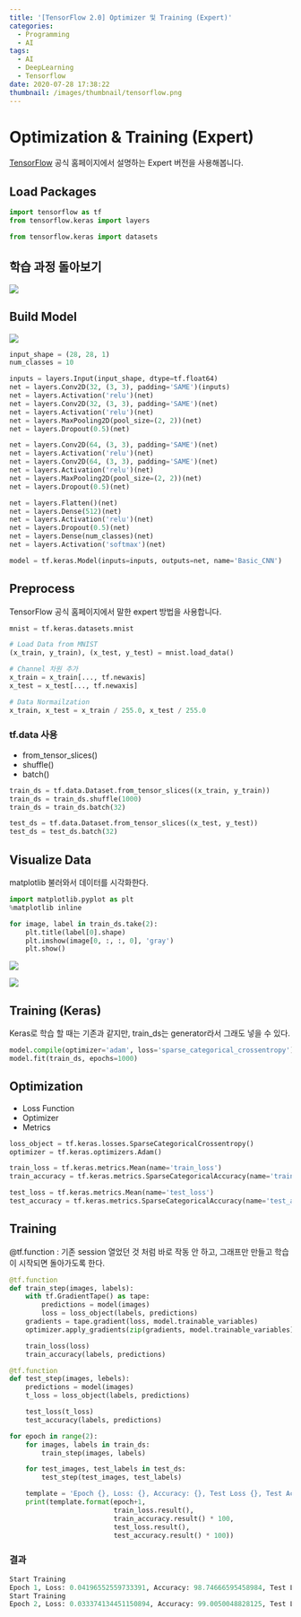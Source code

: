 ```yaml
---
title: '[TensorFlow 2.0] Optimizer 및 Training (Expert)'
categories:
  - Programming
  - AI
tags:
  - AI
  - DeepLearning
  - Tensorflow
date: 2020-07-28 17:38:22
thumbnail: /images/thumbnail/tensorflow.png
---
```


# Optimization & Training (Expert)

[TensorFlow](https://www.tensorflow.org/) 공식 홈페이지에서 설명하는 Expert 버전을 사용해봅니다.

## Load Packages

```python
import tensorflow as tf
from tensorflow.keras import layers

from tensorflow.keras import datasets
```

## 학습 과정 돌아보기

![](/images/ai/dev/18.png)

## Build Model

![](/images/ai/dev/17.png)

```python
input_shape = (28, 28, 1)
num_classes = 10

inputs = layers.Input(input_shape, dtype=tf.float64)
net = layers.Conv2D(32, (3, 3), padding='SAME')(inputs)
net = layers.Activation('relu')(net)
net = layers.Conv2D(32, (3, 3), padding='SAME')(net)
net = layers.Activation('relu')(net)
net = layers.MaxPooling2D(pool_size=(2, 2))(net)
net = layers.Dropout(0.5)(net)

net = layers.Conv2D(64, (3, 3), padding='SAME')(net)
net = layers.Activation('relu')(net)
net = layers.Conv2D(64, (3, 3), padding='SAME')(net)
net = layers.Activation('relu')(net)
net = layers.MaxPooling2D(pool_size=(2, 2))(net)
net = layers.Dropout(0.5)(net)

net = layers.Flatten()(net)
net = layers.Dense(512)(net)
net = layers.Activation('relu')(net)
net = layers.Dropout(0.5)(net)
net = layers.Dense(num_classes)(net)
net = layers.Activation('softmax')(net)

model = tf.keras.Model(inputs=inputs, outputs=net, name='Basic_CNN')
```

## Preprocess

TensorFlow 공식 홈페이지에서 말한 expert 방법을 사용합니다.

```python
mnist = tf.keras.datasets.mnist

# Load Data from MNIST
(x_train, y_train), (x_test, y_test) = mnist.load_data()

# Channel 차원 추가
x_train = x_train[..., tf.newaxis]
x_test = x_test[..., tf.newaxis]

# Data Normailzation
x_train, x_test = x_train / 255.0, x_test / 255.0
```

### tf.data 사용

- from_tensor_slices()
- shuffle()
- batch()

```python
train_ds = tf.data.Dataset.from_tensor_slices((x_train, y_train))
train_ds = train_ds.shuffle(1000)
train_ds = train_ds.batch(32)

test_ds = tf.data.Dataset.from_tensor_slices((x_test, y_test))
test_ds = test_ds.batch(32)
```

## Visualize Data

matplotlib 불러와서 데이터를 시각화한다.

```python
import matplotlib.pyplot as plt
%matplotlib inline

for image, label in train_ds.take(2):
    plt.title(label[0].shape)
    plt.imshow(image[0, :, :, 0], 'gray')
    plt.show()
```

![](/images/ai/dev/19.png)

![](/images/ai/dev/20.png)

## Training (Keras)

Keras로 학습 할 때는 기존과 같지만, train_ds는 generator라서 그래도 넣을 수 있다.

```python
model.compile(optimizer='adam', loss='sparse_categorical_crossentropy')
model.fit(train_ds, epochs=1000)
```

## Optimization

- Loss Function
- Optimizer
- Metrics

```python
loss_object = tf.keras.losses.SparseCategoricalCrossentropy()
optimizer = tf.keras.optimizers.Adam()

train_loss = tf.keras.metrics.Mean(name='train_loss')
train_accuracy = tf.keras.metrics.SparseCategoricalAccuracy(name='train_accuracy')

test_loss = tf.keras.metrics.Mean(name='test_loss')
test_accuracy = tf.keras.metrics.SparseCategoricalAccuracy(name='test_accuracy')
```

## Training

@tf.function : 기존 session 열었던 것 처럼 바로 작동 안 하고, 그래프만 만들고 학습이 시작되면 돌아가도록 한다.

```python
@tf.function
def train_step(images, labels):
    with tf.GradientTape() as tape:
        predictions = model(images)
        loss = loss_object(labels, predictions)
    gradients = tape.gradient(loss, model.trainable_variables)
    optimizer.apply_gradients(zip(gradients, model.trainable_variables))

    train_loss(loss)
    train_accuracy(labels, predictions)
```

```python
@tf.function
def test_step(images, lebels):
    predictions = model(images)
    t_loss = loss_object(labels, predictions)

    test_loss(t_loss)
    test_accuracy(labels, predictions)
```

```python
for epoch in range(2):
    for images, labels in train_ds:
        train_step(images, labels)

    for test_images, test_labels in test_ds:
        test_step(test_images, test_labels)

    template = 'Epoch {}, Loss: {}, Accuracy: {}, Test Loss {}, Test Accuracy: {}'
    print(template.format(epoch+1,
                          train_loss.result(),
                          train_accuracy.result() * 100,
                          test_loss.result(),
                          test_accuracy.result() * 100))
```

### 결과

```python
Start Training
Epoch 1, Loss: 0.04196552559733391, Accuracy: 98.74666595458984, Test Loss 0.043360475450754166, Test Accuracy: 98.72000122070312
Start Training
Epoch 2, Loss: 0.033374134451150894, Accuracy: 99.0050048828125, Test Loss 0.03336939960718155, Test Accuracy: 98.95500183105469
```
